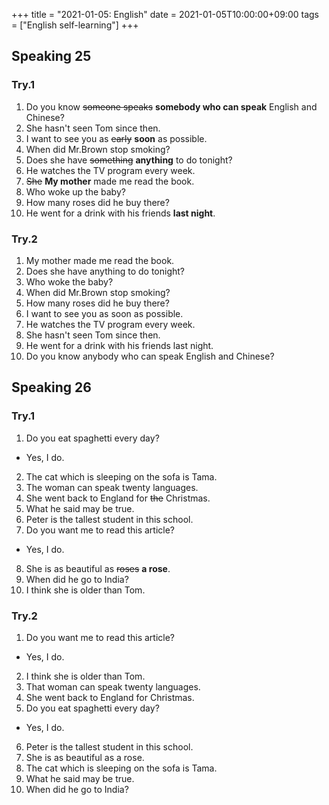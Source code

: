 +++
title =  "2021-01-05: English"
date = 2021-01-05T10:00:00+09:00
tags = ["English self-learning"]
+++

## Speaking 25

### Try.1

1. Do you know ~~someone speaks~~ **somebody who can speak** English and Chinese?
2. She hasn't seen Tom since then.
3. I want to see you as ~~early~~ **soon** as possible.
4. When did Mr.Brown stop smoking?
5. Does she have ~~something~~ **anything** to do tonight?
6. He watches the TV program every week.
7. ~~She~~ **My mother** made me read the book.
8. Who woke up the baby?
9. How many roses did he buy there?
10. He went for a drink with his friends **last night**.

### Try.2

1. My mother made me read the book.
2. Does she have anything to do tonight?
3. Who woke the baby?
4. When did Mr.Brown stop smoking?
5. How many roses did he buy there?
6. I want to see you as soon as possible.
7. He watches the TV program every week.
8. She hasn't seen Tom since then.
9. He went for a drink with his friends last night.
10. Do you know anybody who can speak English and Chinese?

## Speaking 26

### Try.1

1. Do you eat spaghetti every day?
  - Yes, I do.
2. The cat which is sleeping on the sofa is Tama.
3. The woman can speak twenty languages.
4. She went back to England for ~~the~~ Christmas.
5. What he said may be true.
6. Peter is the tallest student in this school.
7. Do you want me to read this article?
  - Yes, I do.
8. She is as beautiful as ~~roses~~ **a rose**.
9. When did he go to India?
10. I think she is older than Tom.

### Try.2

1. Do you want me to read this article?
  - Yes, I do.
2. I think she is older than Tom.
3. That woman can speak twenty languages.
4. She went back to England for Christmas.
5. Do you eat spaghetti every day?
  - Yes, I do.
6. Peter is the tallest student in this school.
7. She is as beautiful as a rose.
8. The cat which is sleeping on the sofa is Tama.
9. What he said may be true.
10. When did he go to India?
